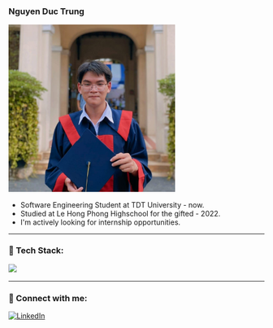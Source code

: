 <h3>Nguyen Duc Trung</h3>
<div align="left">
  <img src="https://raw.githubusercontent.com/ductrung17/ductrung17/main/banner.jpg" alt="Banner1" width="65%" />
</div>


- Software Engineering Student at TDT University - now.
- Studied at Le Hong Phong Highschool for the gifted - 2022.
- I'm actively looking for internship opportunities.

---
### 🧰 Tech Stack:
<p align="left">
  <img src="https://skillicons.dev/icons?i=js,nodejs,react,flutter,mongodb,androidstudio,php,laravel,mysql,firebase,github,vscode&theme=dark" />
</p>

---
### 🔗 Connect with me:
[![LinkedIn](https://img.shields.io/badge/LinkedIn-blue?logo=linkedin&style=for-the-badge)](https://www.linkedin.com/in/ductrung17)
